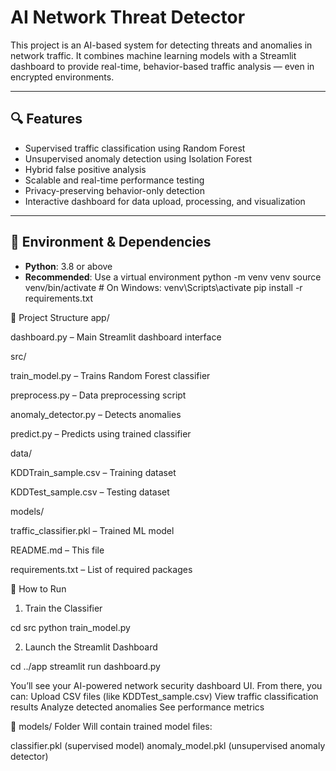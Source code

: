 # AI Network Threat Detector

This project is an AI-based system for detecting threats and anomalies in network traffic. It combines machine learning models with a Streamlit dashboard to provide real-time, behavior-based traffic analysis — even in encrypted environments.

---

## 🔍 Features

- Supervised traffic classification using Random Forest
- Unsupervised anomaly detection using Isolation Forest
- Hybrid false positive analysis
- Scalable and real-time performance testing
- Privacy-preserving behavior-only detection
- Interactive dashboard for data upload, processing, and visualization

---

## 🧪 Environment & Dependencies

- **Python**: 3.8 or above
- **Recommended**: Use a virtual environment
python -m venv venv
source venv/bin/activate    # On Windows: venv\\Scripts\\activate
pip install -r requirements.txt

📁 Project Structure
app/

dashboard.py – Main Streamlit dashboard interface

src/

train_model.py – Trains Random Forest classifier

preprocess.py – Data preprocessing script

anomaly_detector.py – Detects anomalies

predict.py – Predicts using trained classifier

data/

KDDTrain_sample.csv – Training dataset

KDDTest_sample.csv – Testing dataset

models/

traffic_classifier.pkl – Trained ML model

README.md – This file

requirements.txt – List of required packages

🚀 How to Run
1. Train the Classifier

cd src
python train_model.py

2. Launch the Streamlit Dashboard

cd ../app
streamlit run dashboard.py

You’ll see your AI-powered network security dashboard UI.
From there, you can:
Upload CSV files (like KDDTest_sample.csv)
View traffic classification results
Analyze detected anomalies
See performance metrics


📁 models/ Folder
Will contain trained model files:

classifier.pkl (supervised model)
anomaly_model.pkl (unsupervised anomaly detector)


